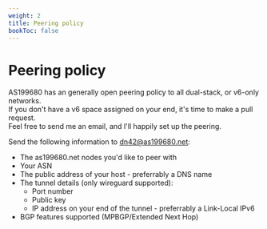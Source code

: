 ```yaml
---
weight: 2
title: Peering policy
bookToc: false
---
```


# Peering policy
AS199680 has an generally open peering policy to all dual-stack, or v6-only networks. \
If you don't have a v6 space assigned on your end, it's time to make a pull request. \
Feel free to send me an email, and I'll happily set up the peering.

Send the following information to dn42@as199680.net:
* The as199680.net nodes you'd like to peer with
* Your ASN
* The public address of your host - preferrably a DNS name
* The tunnel details (only wireguard supported):
    - Port number
    - Public key
    - IP address on your end of the tunnel - preferrably a Link-Local IPv6
* BGP features supported (MPBGP/Extended Next Hop)